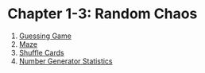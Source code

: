 # Chapter 1-3: Random Chaos

1. [Guessing Game](GUESSING-GAME.BAS)
2. [Maze](MAZE.BAS)
3. [Shuffle Cards](SHUFFLE-CARDS.BAS)
4. [Number Generator Statistics](NUM-GEN-STAT.BAS)
